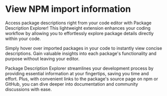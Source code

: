 # View NPM import information

Access package descriptions right from your code editor with Package Description Explorer! This lightweight extension enhances your coding workflow by allowing you to effortlessly explore package details directly within your code.

Simply hover over imported packages in your code to instantly view concise descriptions. Gain valuable insights into each package's functionality and purpose without leaving your editor.

Package Description Explorer streamlines your development process by providing essential information at your fingertips, saving you time and effort. Plus, with convenient links to the package's source page on npm or GitHub, you can dive deeper into documentation and community discussions with ease.

